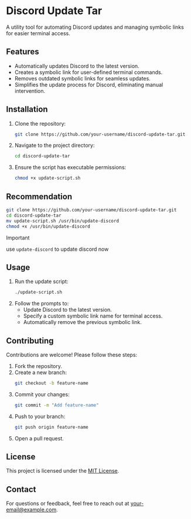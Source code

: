 # Discord Update Tar

A utility tool for automating Discord updates and managing symbolic links for easier terminal access.

## Features

- Automatically updates Discord to the latest version.
- Creates a symbolic link for user-defined terminal commands.
- Removes outdated symbolic links for seamless updates.
- Simplifies the update process for Discord, eliminating manual intervention.

## Installation

1. Clone the repository:
    ```bash
    git clone https://github.com/your-username/discord-update-tar.git
    ```
2. Navigate to the project directory:
    ```bash
    cd discord-update-tar
    ```
3. Ensure the script has executable permissions:
    ```bash
    chmod +x update-script.sh
    ```

## Recommendation

```bash
git clone https://github.com/your-username/discord-update-tar.git
cd discord-update-tar
mv update-script.sh /usr/bin/update-discord
chmod +x /usr/bin/update-discord
```
> [!IMPORTANT]
> use `update-discord` to update discord now 

## Usage

1. Run the update script:
    ```bash
    ./update-script.sh
    ```
2. Follow the prompts to:
   - Update Discord to the latest version.
   - Specify a custom symbolic link name for terminal access.
   - Automatically remove the previous symbolic link.

## Contributing

Contributions are welcome! Please follow these steps:

1. Fork the repository.
2. Create a new branch:
    ```bash
    git checkout -b feature-name
    ```
3. Commit your changes:
    ```bash
    git commit -m "Add feature-name"
    ```
4. Push to your branch:
    ```bash
    git push origin feature-name
    ```
5. Open a pull request.

## License

This project is licensed under the [MIT License](LICENSE).

## Contact

For questions or feedback, feel free to reach out at your-email@example.com.